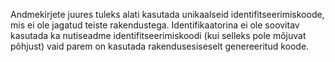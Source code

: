 Andmekirjete juures tuleks alati kasutada unikaalseid identifitseerimiskoode,
mis ei ole jagatud teiste rakendustega. Identifikaatorina ei ole soovitav
kasutada ka nutiseadme identifitseerimiskoodi (kui selleks pole mõjuvat põhjust)
vaid parem on kasutada rakendusesiseselt genereeritud koode.
